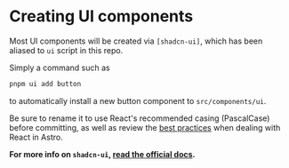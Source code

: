 # Creating UI components

Most UI components will be created via `[shadcn-ui]`, which has been aliased to `ui` script in this repo.

Simply a command such as

```bash
pnpm ui add button
```

to automatically install a new button component to `src/components/ui`.

Be sure to rename it to use React's recommended casing (PascalCase) before committing, as well as review the [best practices](./best-practices.md) when dealing with React in Astro.

**For more info on `shadcn-ui`, [read the official docs](https://ui.shadcn.com/docs).**
